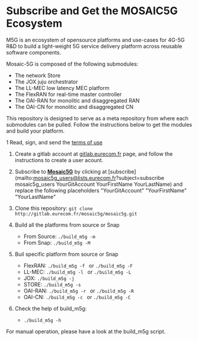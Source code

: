 # Subscribe and Get the MOSAIC5G Ecosystem
M5G is an ecosystem of opensource platforms and use-cases for 4G-5G R&D to build a light-weight 5G service delivery platform across reusable software components.

Mosaic-5G is composed of the following submodules:

* The network Store
* The JOX juju orchestrator
* The LL-MEC low latency MEC platform
* The FlexRAN for real-time master controller
* The OAI-RAN for monolitic and disaggregated RAN
* The OAI-CN  for monolitic and disaggregated CN

This repository is designed to serve as a meta repository from where each
submodules can be pulled. Follow the instructions below to get the modules and build your platform.


1  Read, sign, and send the [terms of use]()

1. Create a gitlab account at [gitlab.eurecom.fr](http://gitlab.eurecom.fr) page, and follow the instructions to create a user acount.

1. Subscribe to [**Mosaic5G**](mailto:mosaic5g_users@lists.eurecom.fr) by clicking at [subscribe](mailto:mosaic5g_users@lists.eurecom.fr?subject=subscribe mosaic5g_users YourGitAccount YourFirstName YourLastName) and replace the following placeholders "YourGitAccount" "YourFirstName" "YourLastName"

1. Clone this repository:  `git clone http://gitlab.eurecom.fr/mosaic5g/mosaic5g.git`

1. Build all the platforms from source or Snap
    * From Source: `./build_m5g -m `
    * From Snap:   `./build_m5g -M `

1. Buil specific platform from source or Snap
    * FlexRAN: `./build_m5g -f ` or `./build_m5g -F `
    * LL-MEC: `./build_m5g -l `  or `./build_m5g -L `
    * JOX: `./build_m5g -j `
    * STORE: `./build_m5g -s `
    * OAI-RAN: `./build_m5g -r `  or `./build_m5g -R `
    * OAI-CN: `./build_m5g -c `  or `./build_m5g -C `

1. Check the help of build_m5g:
    * `./build_m5g -h `


For manual operation, please have a look at the build_m5g script.
